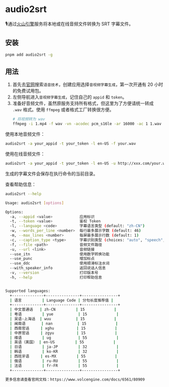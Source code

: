 # audio2srt

🎙通过[火山引擎](https://www.volcengine.com/)服务将本地或在线音频文件转换为 SRT 字幕文件。

## 安装

```bash
pnpm add audio2srt -g
```

## 用法

1. 首先去[官网](https://console.volcengine.com/speech/app)搜索`语音技术`，创建应用选择`音视频字幕生成`，第一次开通有 20 小时的免费试用包。
2. 左侧导航进入`音视频字幕生成`，记住自己的 `appid` 和 `token`。
3. 准备好音频文件，虽然原服务支持所有格式，但这里为了方便请统一转成 `.wav` 格式。使用 `ffmpeg` 或者格式工厂转换很方便。
    ```bash
    # 将视频转为 wav
    ffmpeg -i 1.mp4 -f wav -vn -acodec pcm_s16le -ar 16000 -ac 1 1.wav
    ```
使用本地音频文件：

```bash
audio2srt -a your_appid -t your_token -l en-US -f your.wav
```

使用在线音频文件：

```bash
audio2srt -a your_appid -t your_token -l en-US -u http://xxx.com/your.wav
```

生成的字幕文件会保存在执行命令的当前目录。

查看帮助信息：

```bash
audio2srt --help

Usage: audio2srt [options]

Options:
  -a, --appid <value>            应用标识
  -t, --token <value>            鉴权 Token
  -l, --language <code>          字幕语言类型 (default: "zh-CN")
  -w, --words_per_line <number>  每行最多展示字数 (default: 46)
  -m, --max_lines <number>       每屏最多展示行数 (default: 1)
  -c, --caption_type <type>      字幕识别类型 (choices: "auto", "speech", "singing", default: "auto")
  -f, --file <path>              音频文件路径
  -u, --url <link>               音频链接
  --use_itn                      使用数字转换功能
  --use_punc                     增加标点
  --use_ddc                      使用顺滑标注水词
  --with_speaker_info            返回说话人信息
  -v, --version                  打印版本号
  -h, --help                     打印帮助信息


Supported languages:
  +--------------+---------------+----------------+
  | 语言         | Language Code | 分句长度推荐值 |
  +--------------+---------------+----------------+
  | 中文普通话   | zh-CN         | 15             |
  | 粤语         | yue           | 15             |
  | 吴语-上海话  | wuu           | 15             |
  | 闽南语       | nan           | 15             |
  | 西南官话     | xghu          | 15             |
  | 中原官话     | zgyu          | 15             |
  | 维语         | ug            | 55             |
  | 英语（美国） | en-US         | 55             |
  | 日语         | ja-JP         | 32             |
  | 韩语         | ko-KR         | 32             |
  | 西班牙语     | es-MX         | 55             |
  | 俄语         | ru-RU         | 55             |
  | 法语         | fr-FR         | 55             |
  +--------------+---------------+----------------+

更多信息请查看官网文档：https://www.volcengine.com/docs/6561/80909
```